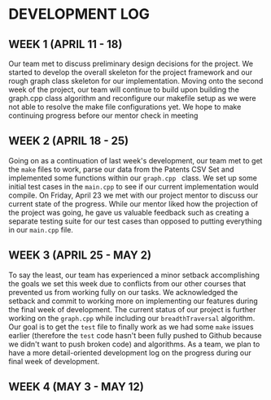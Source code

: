 # DEVELOPMENT LOG

## WEEK 1 (APRIL 11 - 18)
Our team met to discuss preliminary design decisions for the project. We started to develop the overall skeleton for the project framework and our rough graph class skeleton for our implementation. Moving onto the second week of the project, our team will continue to build upon building the graph.cpp class algorithm and reconfigure our makefile setup as we were not able to resolve the make file configurations yet. We hope to make continuing progress before our mentor check in meeting

## WEEK 2 (APRIL 18 - 25)
Going on as a continuation of last week's development, our team met to get the ``make`` files to work, parse our data from the Patents CSV Set and implemented some functions within our ``graph.cpp `` class. We set up some initial test cases in the ``main.cpp`` to see if our current implementation would compile. On Friday, April 23 we met with our project mentor to discuss our current state of the progress. While our mentor liked how the projection of the project was going, he gave us valuable feedback such as creating a separate testing suite for our test cases than opposed to putting everything in our ``main.cpp`` file.

## WEEK 3 (APRIL 25 - MAY 2)
To say the least, our team has experienced a minor setback accomplishing the goals we set this week due to conflicts from our other courses that prevented us from working fully on our tasks. We acknowledged the setback and commit to working more on implementing our features during the final week of development. The current status of our project is further working on the ``graph.cpp`` while including our ``breadthTraversal`` algorithm. Our goal is to get the ``test`` file to finally work as we had some ``make`` issues earlier (therefore the ``test`` code hasn't been fully pushed to Github because we didn't want to push broken code) and algorithms. As a team, we plan to have a more detail-oriented development log on the progress during our final week of development.

## WEEK 4 (MAY 3 - MAY 12)
